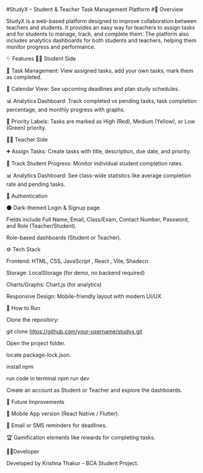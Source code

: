 #StudyX – Student & Teacher Task Management Platform
#🔹 Overview

StudyX is a web-based platform designed to improve collaboration between teachers and students.
It provides an easy way for teachers to assign tasks and for students to manage, track, and complete them.
The platform also includes analytics dashboards for both students and teachers, helping them monitor progress and performance.

✨ Features
👩‍🎓 Student Side

📌 Task Management: View assigned tasks, add your own tasks, mark them as completed.

📅 Calendar View: See upcoming deadlines and plan study schedules.

📊 Analytics Dashboard: Track completed vs pending tasks, task completion percentage, and monthly progress with graphs.

🔔 Priority Labels: Tasks are marked as High (Red), Medium (Yellow), or Low (Green) priority.

👨‍🏫 Teacher Side

➕ Assign Tasks: Create tasks with title, description, due date, and priority.

👥 Track Student Progress: Monitor individual student completion rates.

📊 Analytics Dashboard: See class-wide statistics like average completion rate and pending tasks.

🔑 Authentication

🌑 Dark-themed Login & Signup page.

Fields include Full Name, Email, Class/Exam, Contact Number, Password, and Role (Teacher/Student).

Role-based dashboards (Student or Teacher).

⚙️ Tech Stack

Frontend: HTML, CSS, JavaScript , React , Vite, Shadecn

Storage: LocalStorage (for demo, no backend required)

Charts/Graphs: Chart.js (for analytics)

Responsive Design: Mobile-friendly layout with modern UI/UX

🚀 How to Run

Clone the repository:

git clone https://github.com/your-username/studyx.git


Open the project folder.

locate package-lock.json.

install npm

run code in terminal npm run dev

Create an account as Student or Teacher and explore the dashboards.

📌 Future Improvements


📱 Mobile App version (React Native / Flutter).

📩 Email or SMS reminders for deadlines.

🏆 Gamification elements like rewards for completing tasks.



👨‍💻Developer

Developed by Krishna Thakur – BCA Student Project.

